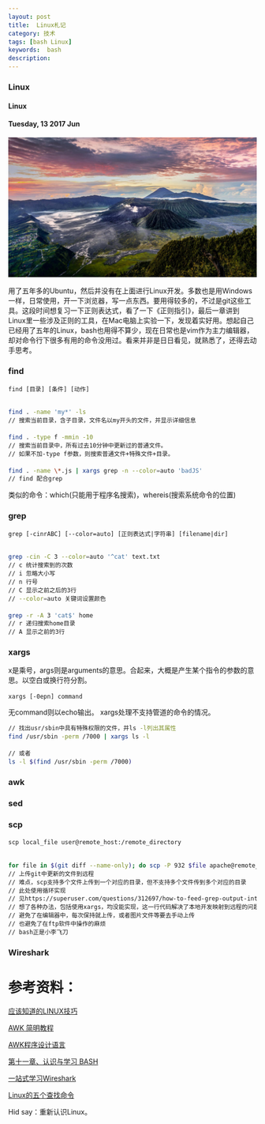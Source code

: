 ```yaml
---
layout: post
title:  Linux札记
category: 技术
tags: [bash Linux]
keywords:  bash
description:
---
```


###  Linux

####  Linux

#### Tuesday, 13  2017 Jun

![Haskell](/../../assets/img/tech/2017/linux.jpg)

用了五年多的Ubuntu，然后并没有在上面进行Linux开发。多数也是用Windows一样，日常使用，开一下浏览器，写一点东西。要用得较多的，不过是git这些工具。这段时间想复习一下正则表达式，看了一下《正则指引》，最后一章讲到Linux里一些涉及正则的工具，在Mac电脑上实验一下，发现着实好用。想起自己已经用了五年的Linux，bash也用得不算少，现在日常也是vim作为主力编辑器，却对命令行下很多有用的命令没用过。看来并非是日日看见，就熟悉了，还得去动手思考。


### find

`find [目录] [条件] [动作]`

````bash

find . -name 'my*' -ls
// 搜索当前目录，含子目录，文件名以my开头的文件，并显示详细信息

find . -type f -mmin -10
// 搜索当前目录中，所有过去10分钟中更新过的普通文件。
// 如果不加-type f参数，则搜索普通文件+特殊文件+目录。

find . -name \*.js | xargs grep -n --color=auto 'badJS'
// find 配合grep

````

类似的命令：which(只能用于程序名搜索)，whereis(搜索系统命令的位置)

### grep

`grep [-cinrABC] [--color=auto] [正则表达式|字符串] [filename|dir]`

````bash

grep -cin -C 3 --color=auto '^cat' text.txt
// c 统计搜索到的次数
// i 忽略大小写
// n 行号
// C 显示之前之后的3行
// --color=auto 关键词设置颜色

grep -r -A 3 'cat$' home
// r 递归搜索home目录
// A 显示之前的3行

````
### xargs

x是乘号，args则是arguments的意思。合起来，大概是产生某个指令的参数的意思。以空白或换行符分割。

`xargs [-0epn] command`

无command则以echo输出。
xargs处理不支持管道的命令的情况。

````bash
// 找出usr/sbin中具有特殊权限的文件，并ls -l列出其属性
find /usr/sbin -perm /7000 | xargs ls -l

// 或者
ls -l $(find /usr/sbin -perm /7000)

````

### awk

### sed

### scp

`scp local_file user@remote_host:/remote_directory`

````bash

for file in $(git diff --name-only); do scp -P 932 $file apache@remote_host:/home/web/$file; done;
// 上传git中更新的文件到远程
// 难点，scp支持多个文件上传到一个对应的目录，但不支持多个文件传到多个对应的目录
// 此处使用循环实现
// 见https://superuser.com/questions/312697/how-to-feed-grep-output-into-scp
// 想了各种办法，包括使用xargs，均没能实现，这一行代码解决了本地开发映射到远程的问题
// 避免了在编辑器中，每次保持就上传，或者图片文件等要去手动上传
// 也避免了在ftp软件中操作的麻烦
// bash正是小李飞刀

````

### Wireshark




# 参考资料：

[应该知道的LINUX技巧](http://coolshell.cn/articles/8883.html)

[AWK 简明教程](http://coolshell.cn/articles/9070.html)

[AWK程序设计语言](http://awk.readthedocs.io/en/latest/index.html)

[第十一章、认识与学习 BASH ](http://cn.linux.vbird.org/linux_basic/0320bash.php#grep)

[一站式学习Wireshark](https://community.emc.com/message/818739#818739)

[Linux的五个查找命令](http://www.ruanyifeng.com/blog/2009/10/5_ways_to_search_for_files_using_the_terminal.html)



Hid say：重新认识Linux。
